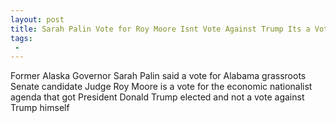 ```yaml
---
layout: post
title: Sarah Palin Vote for Roy Moore Isnt Vote Against Trump Its a Vote for MAGA Agenda
tags:
 -
---
```

Former Alaska Governor Sarah Palin said a vote for Alabama grassroots Senate candidate Judge Roy Moore is a vote for the economic nationalist agenda that got President Donald Trump elected and not a vote against Trump himself
